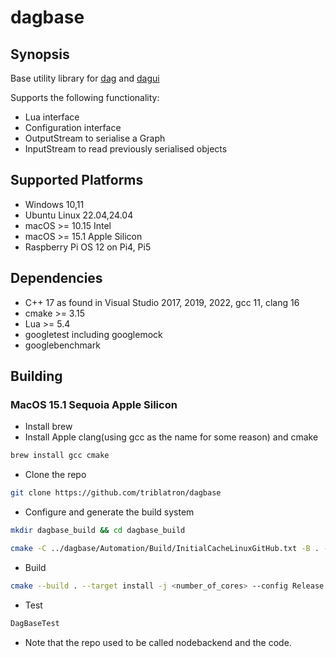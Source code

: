 # dagbase

## Synopsis

Base utility library for [dag](https://github.com/triblatron/dag) and [dagui](https://github.com/triblatron/dagui)

Supports the following functionality:

* Lua interface
* Configuration interface
* OutputStream to serialise a Graph
* InputStream to read previously serialised objects

## Supported Platforms

* Windows 10,11
* Ubuntu Linux 22.04,24.04
* macOS >= 10.15 Intel
* macOS >= 15.1 Apple Silicon
* Raspberry Pi OS 12 on Pi4, Pi5

## Dependencies

* C++ 17 as found in Visual Studio 2017, 2019, 2022, gcc 11, clang 16
* cmake >= 3.15
* Lua >= 5.4
* googletest including googlemock
* googlebenchmark

## Building

### MacOS 15.1 Sequoia Apple Silicon

* Install brew
* Install Apple clang(using gcc as the name for some reason) and cmake
```bash
brew install gcc cmake
```
* Clone the repo
```bash
git clone https://github.com/triblatron/dagbase
```
* Configure and generate the build system
```bash
mkdir dagbase_build && cd dagbase_build

cmake -C ../dagbase/Automation/Build/InitialCacheLinuxGitHub.txt -B . -S ../dagbase
```
* Build
```bash
cmake --build . --target install -j <number_of_cores> --config Release
```
* Test
```bash
DagBaseTest
```
* Note that the repo used to be called nodebackend and the code.

